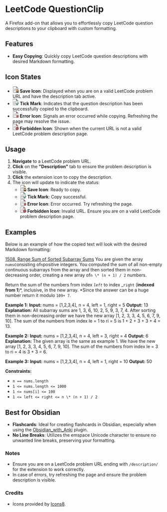 # LeetCode QuestionClip

A Firefox add-on that allows you to effortlessly copy LeetCode question descriptions to your clipboard with custom formatting.

## Features

- **Easy Copying**: Quickly copy LeetCode question descriptions with desired Markdown formatting.

## Icon States

- **<img src="./icons/copy.png" alt="Save Icon" width="20"/> Save Icon**: Displayed when you are on a valid LeetCode problem URL and have the description tab active.
- **<img src="./icons/success.png" alt="Success Icon" width="20"/> Tick Mark**: Indicates that the question description has been successfully copied to the clipboard.
- **<img src="./icons/error.png" alt="Error Icon" width="20"/> Error Icon**: Signals an error occurred while copying. Refreshing the page may resolve the issue.
- **<img src="./icons/forbidden.png" alt="Forbidden Icon" width="20"/> Forbidden Icon**: Shown when the current URL is not a valid LeetCode problem description page.

## Usage

1. **Navigate** to a LeetCode problem URL.
2. **Click** on the **"Description"** tab to ensure the problem description is visible.
3. **Click** the extension icon to copy the description.
4. The icon will update to indicate the status:
   - **<img src="./icons/copy.png" alt="Save Icon" width="20"/> Save Icon**: Ready to copy.
   - **<img src="./icons/success.png" alt="Success Icon" width="20"/> Tick Mark**: Copy successful.
   - **<img src="./icons/error.png" alt="Error Icon" width="20"/> Error Icon**: Error occurred. Try refreshing the page.
   - **<img src="./icons/forbidden.png" alt="Forbidden Icon" width="20"/> Forbidden Icon**: Invalid URL. Ensure you are on a valid LeetCode problem description page.

## Examples

Below is an example of how the copied text will look with the desired Markdown formatting:

[1508. Range Sum of Sorted Subarray Sums](https://leetcode.com/problems/range-sum-of-sorted-subarray-sums/) You are given the array `nums`consisting of`n`positive integers. You computed the sum of all non-empty continuous subarrays from the array and then sorted them in non-decreasing order, creating a new array of`n \* (n + 1) / 2` numbers.

Return the sum of the numbers from index _`left`_ to index \_`right` (**indexed from 1**)*, inclusive, in the new array. *Since the answer can be a huge number return it modulo `109+ 7`.

**Example 1:**
**Input:** nums = [1,2,3,4], n = 4, left = 1, right = 5
**Output:** 13
**Explanation:** All subarray sums are 1, 3, 6, 10, 2, 5, 9, 3, 7, 4. After sorting them in non-decreasing order we have the new array [1, 2, 3, 3, 4, 5, 6, 7, 9, 10]. The sum of the numbers from index le = 1 to ri = 5 is 1 + 2 + 3 + 3 + 4 = 13.

**Example 2:**
**Input:** nums = [1,2,3,4], n = 4, left = 3, right = 4
**Output:** 6
**Explanation:** The given array is the same as example 1. We have the new array [1, 2, 3, 3, 4, 5, 6, 7, 9, 10]. The sum of the numbers from index le = 3 to ri = 4 is 3 + 3 = 6.

**Example 3:**
**Input:** nums = [1,2,3,4], n = 4, left = 1, right = 10
**Output:** 50

**Constraints:**

- `n == nums.length`
- `1 <= nums.length <= 1000`
- `1 <= nums[i] <= 100`
- `1 <= left <= right <= n \* (n + 1) / 2`

## Best for Obsidian

- **Flashcards**: Ideal for creating flashcards in Obsidian, especially when using the [Obsidian_with_Anki](https://github.com/Pseudonium/Obsidian_to_Anki) plugin.
- **No Line Breaks**: Utilizes the emspace Unicode character to ensure no unwanted line breaks, preserving your formatting.

### Notes

- Ensure you are on a LeetCode problem URL ending with `/description/` for the extension to work correctly.
- In case of errors, try refreshing the page and ensure the problem description is visible.

### Credits

- Icons provided by [Icons8](https://icons8.com).
